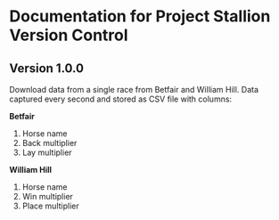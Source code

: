 # Documentation for Project Stallion Version Control

## Version 1.0.0
Download data from a single race from Betfair and William Hill.
Data captured every second and stored as CSV file with columns:

  **Betfair**
  1. Horse name
  2. Back multiplier
  3. Lay multiplier
  
  **William Hill**
  1. Horse name
  2. Win multiplier
  3. Place multiplier
  
